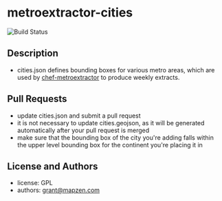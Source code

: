 metroextractor-cities
=====================
![Build Status](https://circleci.com/gh/mapzen/metroextractor-cities.png?circle-token=83dc13d4097b378ad6ba101b226118fda9e03844)

Description
-----------
* cities.json defines bounding boxes for various metro areas, which are used by [chef-metroextractor](https://github.com/mapzen/chef-metroextractor)
to produce weekly extracts.

Pull Requests
-------------
* update cities.json and submit a pull request
* it is not necessary to update cities.geojson, as it will be generated automatically after your pull request is merged
* make sure that the bounding box of the city you're adding falls within the upper level bounding box for the continent you're placing it in

License and Authors
-------------------
* license: GPL
* authors: grant@mapzen.com
